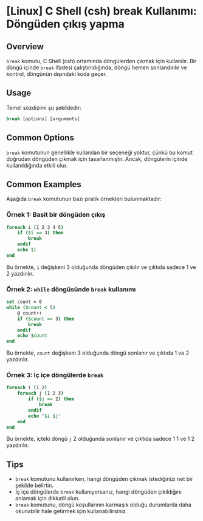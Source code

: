 # [Linux] C Shell (csh) break Kullanımı: Döngüden çıkış yapma

## Overview
`break` komutu, C Shell (csh) ortamında döngülerden çıkmak için kullanılır. Bir döngü içinde `break` ifadesi çalıştırıldığında, döngü hemen sonlandırılır ve kontrol, döngünün dışındaki koda geçer.

## Usage
Temel sözdizimi şu şekildedir:

```csh
break [options] [arguments]
```

## Common Options
`break` komutunun genellikle kullanılan bir seçeneği yoktur, çünkü bu komut doğrudan döngüden çıkmak için tasarlanmıştır. Ancak, döngülerin içinde kullanıldığında etkili olur.

## Common Examples
Aşağıda `break` komutunun bazı pratik örnekleri bulunmaktadır:

### Örnek 1: Basit bir döngüden çıkış
```csh
foreach i (1 2 3 4 5)
    if ($i == 3) then
        break
    endif
    echo $i
end
```
Bu örnekte, `i` değişkeni 3 olduğunda döngüden çıkılır ve çıktıda sadece 1 ve 2 yazdırılır.

### Örnek 2: `while` döngüsünde `break` kullanımı
```csh
set count = 0
while ($count < 5)
    @ count++
    if ($count == 3) then
        break
    endif
    echo $count
end
```
Bu örnekte, `count` değişkeni 3 olduğunda döngü sonlanır ve çıktıda 1 ve 2 yazdırılır.

### Örnek 3: İç içe döngülerde `break`
```csh
foreach i (1 2)
    foreach j (1 2 3)
        if ($j == 2) then
            break
        endif
        echo "$i $j"
    end
end
```
Bu örnekte, içteki döngü `j` 2 olduğunda sonlanır ve çıktıda sadece 1 1 ve 1 2 yazdırılır.

## Tips
- `break` komutunu kullanırken, hangi döngüden çıkmak istediğinizi net bir şekilde belirtin.
- İç içe döngülerde `break` kullanıyorsanız, hangi döngüden çıkıldığını anlamak için dikkatli olun.
- `break` komutunu, döngü koşullarının karmaşık olduğu durumlarda daha okunabilir hale getirmek için kullanabilirsiniz.